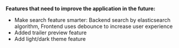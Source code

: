 
****Features that need to improve the application in the future:****
- Make search feature smarter: Backend search by elasticsearch algorithm, Frontend uses debounce to increase user experience
- Added trailer preview feature
- Add light/dark theme feature